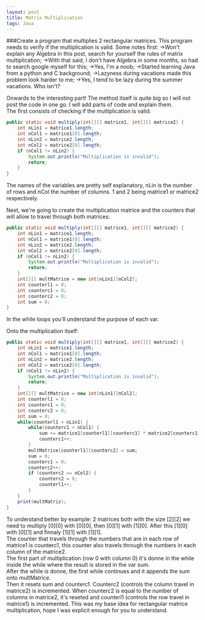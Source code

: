 ```yaml
---
layout: post
title: Matrix Multiplication
tags: Java
---
```

###Create a program that multiplies 2 rectangular matrices. This program needs to verify if the multiplication is valid.
Some notes first:
->Won't explain any Algebra in this post, search for yourself the rules of matrix multiplication;
->With that said, I don't have Algebra in some months, so had to search google myself for this;
->Yes, I'm a noob;
->Started learning Java from a python and C background;
->Lazyness during vacations made this problem look harder to me;
->Yes, I tend to be lazy during the summer vacations. Who isn't?
              

Onwards to the interesting part!
The method itself is quite big so I will not post the code in one go. I will add parts of code and explain them.   
The first consists of checking if the multiplication is valid:

```java
public static void multiply(int[][] matrice1, int[][] matrice2) {
    int nLin1 = matrice1.length;
    int nCol1 = matrice1[0].length;
    int nLin2 = matrice2.length;
    int nCol2 = matrice2[0].length;
    if (nCol1 != nLin2) {
        System.out.println("Multiplication is invalid");
        return;
    }
}
```

The names of the variables are pretty self explanatory, nLin is the number of rows and nCol the number of columns. 1 and 2 being matrice1 or matrice2 respectively.


Next, we're going to create the multiplication matrice and the counters that will allow to travel through both matrices:

```java
public static void multiply(int[][] matrice1, int[][] matrice2) {
    int nLin1 = matrice1.length;
    int nCol1 = matrice1[0].length;
    int nLin2 = matrice2.length;
    int nCol2 = matrice2[0].length;
    if (nCol1 != nLin2) {
        System.out.println("Multiplication is invalid");
        return;
    }
    int[][] multMatrice = new int[nLin1][nCol2];
    int counterl1 = 0;
    int counterc1 = 0;
    int counterc2 = 0;
    int sum = 0;
}
```

In the while loops you'll understand the purpose of each var.

Onto the multiplication itself:

```java
public static void multiply(int[][] matrice1, int[][] matrice2) {
    int nLin1 = matrice1.length;
    int nCol1 = matrice1[0].length;
    int nLin2 = matrice2.length;
    int nCol2 = matrice2[0].length;
    if (nCol1 != nLin2) {
        System.out.println("Multiplication is invalid");
        return;
    }
    int[][] multMatrice = new int[nLin1][nCol2];
    int counterl1 = 0;
    int counterc1 = 0;
    int counterc2 = 0;
    int sum = 0;
    while(counterl1 < nLin1) {
        while(counterc1 < nCol1) {
            sum += matrice1[counterl1][counterc1] * matrice2[counterc1] [counterc2];
            counterc1++;
        }
        multMatrice[counterl1][counterc2] = sum;
        sum = 0;
        counterc1 = 0;
        counterc2++;
        if (counterc2 == nCol2) {
            counterc2 = 0;
            counterl1++;
        }
    }
    print(multMatriz);
}
```

To understand better by example: 2 matrices both with the size [2][2] we need to multiply [0][0] with [0][0], then [0][1] with [1][0]. After this [1][0] with [0][1] and finnaly [1][1] with [1][1].        
The counter that travels through the numbers that are in each row of matrice1 is counterc1, this counter also travels through the numbers in each column of the matrice2.      
The first part of multiplication (row 0 with column 0) it's donne in the while inside the while where the result is stored in the var sum.      
After the while is donne, the first while continues and it appends the sum onto multMatrice.       
Then it resets sum and counterc1. Counterc2 (controls the column travel in matrice2) is incremented.
When counterc2 is equal to the number of columns in matrice2, it's reseted and counterl1 (controls the row travel in matrice1) is incremented.
This was my base idea for rectangular matrice multiplication, hope I was explicit enough for you to understand.



